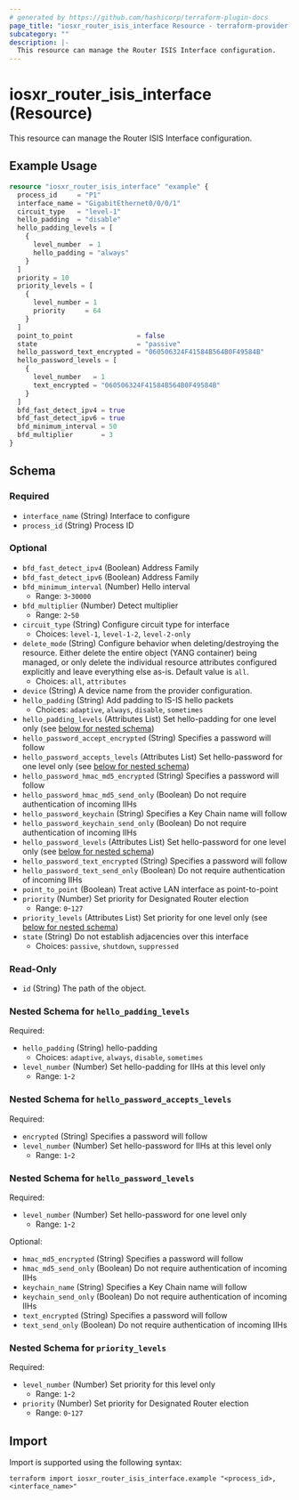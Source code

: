 ```yaml
---
# generated by https://github.com/hashicorp/terraform-plugin-docs
page_title: "iosxr_router_isis_interface Resource - terraform-provider-iosxr"
subcategory: ""
description: |-
  This resource can manage the Router ISIS Interface configuration.
---
```


# iosxr_router_isis_interface (Resource)

This resource can manage the Router ISIS Interface configuration.

## Example Usage

```terraform
resource "iosxr_router_isis_interface" "example" {
  process_id     = "P1"
  interface_name = "GigabitEthernet0/0/0/1"
  circuit_type   = "level-1"
  hello_padding  = "disable"
  hello_padding_levels = [
    {
      level_number  = 1
      hello_padding = "always"
    }
  ]
  priority = 10
  priority_levels = [
    {
      level_number = 1
      priority     = 64
    }
  ]
  point_to_point                = false
  state                         = "passive"
  hello_password_text_encrypted = "060506324F41584B564B0F49584B"
  hello_password_levels = [
    {
      level_number   = 1
      text_encrypted = "060506324F41584B564B0F49584B"
    }
  ]
  bfd_fast_detect_ipv4 = true
  bfd_fast_detect_ipv6 = true
  bfd_minimum_interval = 50
  bfd_multiplier       = 3
}
```

<!-- schema generated by tfplugindocs -->
## Schema

### Required

- `interface_name` (String) Interface to configure
- `process_id` (String) Process ID

### Optional

- `bfd_fast_detect_ipv4` (Boolean) Address Family
- `bfd_fast_detect_ipv6` (Boolean) Address Family
- `bfd_minimum_interval` (Number) Hello interval
  - Range: `3`-`30000`
- `bfd_multiplier` (Number) Detect multiplier
  - Range: `2`-`50`
- `circuit_type` (String) Configure circuit type for interface
  - Choices: `level-1`, `level-1-2`, `level-2-only`
- `delete_mode` (String) Configure behavior when deleting/destroying the resource. Either delete the entire object (YANG container) being managed, or only delete the individual resource attributes configured explicitly and leave everything else as-is. Default value is `all`.
  - Choices: `all`, `attributes`
- `device` (String) A device name from the provider configuration.
- `hello_padding` (String) Add padding to IS-IS hello packets
  - Choices: `adaptive`, `always`, `disable`, `sometimes`
- `hello_padding_levels` (Attributes List) Set hello-padding for one level only (see [below for nested schema](#nestedatt--hello_padding_levels))
- `hello_password_accept_encrypted` (String) Specifies a password will follow
- `hello_password_accepts_levels` (Attributes List) Set hello-password for one level only (see [below for nested schema](#nestedatt--hello_password_accepts_levels))
- `hello_password_hmac_md5_encrypted` (String) Specifies a password will follow
- `hello_password_hmac_md5_send_only` (Boolean) Do not require authentication of incoming IIHs
- `hello_password_keychain` (String) Specifies a Key Chain name will follow
- `hello_password_keychain_send_only` (Boolean) Do not require authentication of incoming IIHs
- `hello_password_levels` (Attributes List) Set hello-password for one level only (see [below for nested schema](#nestedatt--hello_password_levels))
- `hello_password_text_encrypted` (String) Specifies a password will follow
- `hello_password_text_send_only` (Boolean) Do not require authentication of incoming IIHs
- `point_to_point` (Boolean) Treat active LAN interface as point-to-point
- `priority` (Number) Set priority for Designated Router election
  - Range: `0`-`127`
- `priority_levels` (Attributes List) Set priority for one level only (see [below for nested schema](#nestedatt--priority_levels))
- `state` (String) Do not establish adjacencies over this interface
  - Choices: `passive`, `shutdown`, `suppressed`

### Read-Only

- `id` (String) The path of the object.

<a id="nestedatt--hello_padding_levels"></a>
### Nested Schema for `hello_padding_levels`

Required:

- `hello_padding` (String) hello-padding
  - Choices: `adaptive`, `always`, `disable`, `sometimes`
- `level_number` (Number) Set hello-padding for IIHs at this level only
  - Range: `1`-`2`


<a id="nestedatt--hello_password_accepts_levels"></a>
### Nested Schema for `hello_password_accepts_levels`

Required:

- `encrypted` (String) Specifies a password will follow
- `level_number` (Number) Set hello-password for IIHs at this level only
  - Range: `1`-`2`


<a id="nestedatt--hello_password_levels"></a>
### Nested Schema for `hello_password_levels`

Required:

- `level_number` (Number) Set hello-password for one level only
  - Range: `1`-`2`

Optional:

- `hmac_md5_encrypted` (String) Specifies a password will follow
- `hmac_md5_send_only` (Boolean) Do not require authentication of incoming IIHs
- `keychain_name` (String) Specifies a Key Chain name will follow
- `keychain_send_only` (Boolean) Do not require authentication of incoming IIHs
- `text_encrypted` (String) Specifies a password will follow
- `text_send_only` (Boolean) Do not require authentication of incoming IIHs


<a id="nestedatt--priority_levels"></a>
### Nested Schema for `priority_levels`

Required:

- `level_number` (Number) Set priority for this level only
  - Range: `1`-`2`
- `priority` (Number) Set priority for Designated Router election
  - Range: `0`-`127`

## Import

Import is supported using the following syntax:

```shell
terraform import iosxr_router_isis_interface.example "<process_id>,<interface_name>"
```
